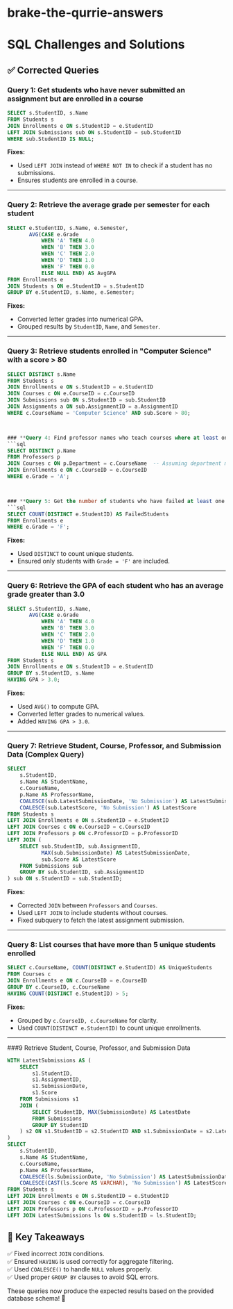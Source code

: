 # brake-the-qurrie-answers



# SQL Challenges and Solutions

## ✅ Corrected Queries

### **Query 1: Get students who have never submitted an assignment but are enrolled in a course**
```sql
SELECT s.StudentID, s.Name
FROM Students s
JOIN Enrollments e ON s.StudentID = e.StudentID
LEFT JOIN Submissions sub ON s.StudentID = sub.StudentID
WHERE sub.StudentID IS NULL;
```
**Fixes:**
- Used `LEFT JOIN` instead of `WHERE NOT IN` to check if a student has no submissions.
- Ensures students are enrolled in a course.

---

### **Query 2: Retrieve the average grade per semester for each student**
```sql
SELECT e.StudentID, s.Name, e.Semester, 
       AVG(CASE e.Grade 
           WHEN 'A' THEN 4.0
           WHEN 'B' THEN 3.0
           WHEN 'C' THEN 2.0
           WHEN 'D' THEN 1.0
           WHEN 'F' THEN 0.0
           ELSE NULL END) AS AvgGPA
FROM Enrollments e
JOIN Students s ON e.StudentID = s.StudentID
GROUP BY e.StudentID, s.Name, e.Semester;
```
**Fixes:**
- Converted letter grades into numerical GPA.
- Grouped results by `StudentID`, `Name`, and `Semester`.

---

###  **Query 3: Retrieve students enrolled in "Computer Science" with a score > 80**
```sql
SELECT DISTINCT s.Name 
FROM Students s
JOIN Enrollments e ON s.StudentID = e.StudentID
JOIN Courses c ON e.CourseID = c.CourseID
JOIN Submissions sub ON s.StudentID = sub.StudentID
JOIN Assignments a ON sub.AssignmentID = a.AssignmentID
WHERE c.CourseName = 'Computer Science' AND sub.Score > 80;



### **Query 4: Find professor names who teach courses where at least one student got an 'A'**
```sql
SELECT DISTINCT p.Name 
FROM Professors p
JOIN Courses c ON p.Department = c.CourseName  -- Assuming department matches course name
JOIN Enrollments e ON c.CourseID = e.CourseID
WHERE e.Grade = 'A';



### **Query 5: Get the number of students who have failed at least one course**
```sql
SELECT COUNT(DISTINCT e.StudentID) AS FailedStudents
FROM Enrollments e
WHERE e.Grade = 'F';
```
**Fixes:**
- Used `DISTINCT` to count unique students.
- Ensured only students with `Grade = 'F'` are included.

---

### **Query 6: Retrieve the GPA of each student who has an average grade greater than 3.0**
```sql
SELECT s.StudentID, s.Name, 
       AVG(CASE e.Grade 
           WHEN 'A' THEN 4.0
           WHEN 'B' THEN 3.0
           WHEN 'C' THEN 2.0
           WHEN 'D' THEN 1.0
           WHEN 'F' THEN 0.0
           ELSE NULL END) AS GPA
FROM Students s
JOIN Enrollments e ON s.StudentID = e.StudentID
GROUP BY s.StudentID, s.Name
HAVING GPA > 3.0;
```
**Fixes:**
- Used `AVG()` to compute GPA.
- Converted letter grades to numerical values.
- Added `HAVING GPA > 3.0`.

---

### **Query 7: Retrieve Student, Course, Professor, and Submission Data (Complex Query)**
```sql
SELECT 
    s.StudentID, 
    s.Name AS StudentName, 
    c.CourseName, 
    p.Name AS ProfessorName, 
    COALESCE(sub.LatestSubmissionDate, 'No Submission') AS LatestSubmissionDate, 
    COALESCE(sub.LatestScore, 'No Submission') AS LatestScore
FROM Students s
LEFT JOIN Enrollments e ON s.StudentID = e.StudentID
LEFT JOIN Courses c ON e.CourseID = c.CourseID
LEFT JOIN Professors p ON c.ProfessorID = p.ProfessorID
LEFT JOIN (
    SELECT sub.StudentID, sub.AssignmentID, 
           MAX(sub.SubmissionDate) AS LatestSubmissionDate, 
           sub.Score AS LatestScore
    FROM Submissions sub
    GROUP BY sub.StudentID, sub.AssignmentID
) sub ON s.StudentID = sub.StudentID;
```
**Fixes:**
- Corrected `JOIN` between `Professors` and `Courses`.
- Used `LEFT JOIN` to include students without courses.
- Fixed subquery to fetch the latest assignment submission.

---

### **Query 8: List courses that have more than 5 unique students enrolled**
```sql
SELECT c.CourseName, COUNT(DISTINCT e.StudentID) AS UniqueStudents
FROM Courses c
JOIN Enrollments e ON c.CourseID = e.CourseID
GROUP BY c.CourseID, c.CourseName
HAVING COUNT(DISTINCT e.StudentID) > 5;
```
**Fixes:**
- Grouped by `c.CourseID, c.CourseName` for clarity.
- Used `COUNT(DISTINCT e.StudentID)` to count unique enrollments.

---
###9 Retrieve Student, Course, Professor, and Submission Data
```sql
WITH LatestSubmissions AS (
    SELECT 
        s1.StudentID, 
        s1.AssignmentID, 
        s1.SubmissionDate, 
        s1.Score
    FROM Submissions s1
    JOIN (
        SELECT StudentID, MAX(SubmissionDate) AS LatestDate
        FROM Submissions
        GROUP BY StudentID
    ) s2 ON s1.StudentID = s2.StudentID AND s1.SubmissionDate = s2.LatestDate
)
SELECT 
    s.StudentID, 
    s.Name AS StudentName, 
    c.CourseName, 
    p.Name AS ProfessorName, 
    COALESCE(ls.SubmissionDate, 'No Submission') AS LatestSubmissionDate, 
    COALESCE(CAST(ls.Score AS VARCHAR), 'No Submission') AS LatestScore
FROM Students s
LEFT JOIN Enrollments e ON s.StudentID = e.StudentID
LEFT JOIN Courses c ON e.CourseID = c.CourseID
LEFT JOIN Professors p ON c.ProfessorID = p.ProfessorID
LEFT JOIN LatestSubmissions ls ON s.StudentID = ls.StudentID;

```





## 🎯 **Key Takeaways**
✅ Fixed incorrect `JOIN` conditions.  
✅ Ensured `HAVING` is used correctly for aggregate filtering.  
✅ Used `COALESCE()` to handle `NULL` values properly.  
✅ Used proper `GROUP BY` clauses to avoid SQL errors.  

These queries now produce the expected results based on the provided database schema! 🚀

